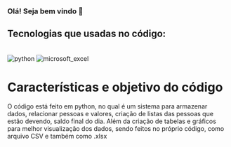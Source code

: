 ### Olá! Seja bem vindo  👋

## Tecnologias que usadas no código:
<div style="display: inline_block"><br/>
<img align="center" alt="python" src= "https://img.shields.io/badge/Python-14354C?style=for-the-badge&logo=python&logoColor=white">
<img align="center" alt="microsoft_excel" src= "https://img.shields.io/badge/Microsoft_Excel-217346?style=for-the-badge&logo=microsoft-excel&logoColor=white">
</div<br/>

# Características e objetivo do código

O código está feito em python, no qual é um sistema para armazenar dados, relacionar pessoas e valores, criação de listas das pessoas que estão devendo, saldo final do dia. Além da criação de tabelas e gráficos para melhor visualização dos dados, sendo feitos no próprio código, como arquivo CSV e também como .xlsx
